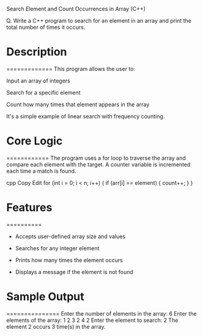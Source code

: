 Search Element and Count Occurrences in Array (C++)

Q. Write a C++ program to search for an element in an array and print the total number of times it occurs.



# Description
=============
This program allows the user to:

Input an array of integers

Search for a specific element

Count how many times that element appears in the array

It's a simple example of linear search with frequency counting.



# Core Logic
============
The program uses a for loop to traverse the array and compare each element with the target. A counter variable is incremented each time a match is found.

cpp
Copy
Edit
for (int i = 0; i < n; i++) {
    if (arr[i] == element) {
        count++;
    }
}



# Features
==========
* Accepts user-defined array size and values

*  Searches for any integer element

* Prints how many times the element occurs

* Displays a message if the element is not found



# Sample Output
===============
Enter the number of elements in the array: 6
Enter the elements of the array: 1 2 3 2 4 2
Enter the element to search: 2
The element 2 occurs 3 time(s) in the array.

